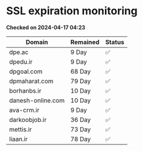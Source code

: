 # SSL expiration monitoring

**Checked on 2024-04-17 04:23**

| Domain | Remained | Status       |
|--------|----------|--------------|
| dpe.ac     | 9 Day   | ✅ |
| dpedu.ir     | 9 Day   | ✅ |
| dpgoal.com     | 68 Day   | ✅ |
| dpmaharat.com     | 79 Day   | ✅ |
| borhanbs.ir     | 10 Day   | ✅ |
| danesh-online.com     | 10 Day   | ✅ |
| ava-crm.ir     | 9 Day   | ✅ |
| darkoobjob.ir     | 36 Day   | ✅ |
| mettis.ir     | 73 Day   | ✅ |
| liaan.ir     | 78 Day   | ✅ |
